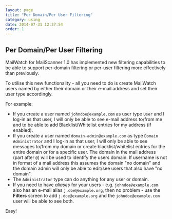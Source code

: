 ```yaml
---
layout: page
title: "Per Domain/Per User Filtering"
category: using
date: 2014-07-31 12:37:54
order: 1
---
```


## Per Domain/Per User Filtering

MailWatch for MailScanner 1.0 has implemented new filtering capabilities to be able to support per-domain filtering or per-user filtering more effectively than previously.

To utilise this new functionality - all you need to do is create MailWatch users named by either their domain or their e-mail address and set their user type accordingly.

For example:

* If you create a user named `johndoe@example.com` as user type `User` and I log-in as that user, I will only be able to see e-mail address to/from me and to be able to add Blacklist/Whitelist entries for my address (if enabled).
* If you create a user named `domain-admin@example.com` as type `Domain Administrator` and I log-in as that user, I will only be able to see messages to/from my domain or create blacklist/whitelist entries for the entire domain or for a specific user. The domain in the mail address (part after `@`) will be used to identify the users domain. If username is not in format of a mail address this assumes the domain "no domain" and the domain admin will only be able to edit/see users that also have "no domain".
* The `Administrator` type can do anything for any user or domain.
* If you need to have _aliases_ for your users - e.g. `johndoe@example.com` also has an e-mail alias `j.doe@example.org`, then no problem - use the **Filters** screen to add `j.doe@example.org` and the `johndoe@example.com` user will be able to see both.

Easy!
